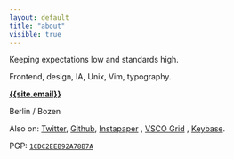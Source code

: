 ```yaml
---
layout: default
title: "about"
visible: true
---
```


Keeping expectations low and standards high.

Frontend, design, IA, Unix, Vim, typography.

**[{{site.email}}](mailto:{{site.email}})** 

Berlin / Bozen

Also on: [Twitter](https://twitter.com/__zool), [Github](https://github.com/mrzool "Github"), [Instapaper](https://www.instapaper.com/p/__zool "Instapaper") , [VSCO Grid](https://mrzool.vsco.co "Grid") , [Keybase](https://keybase.io/zool "Keybase").

PGP: [`1CDC2EEB92A78B7A`](https://keybase.io/zool/key.asc)
